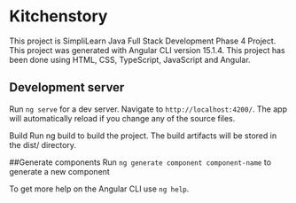 # Kitchenstory

This project is SimpliLearn Java Full Stack Development Phase 4 Project.
This project was generated with Angular CLI version 15.1.4.
This project has been done using HTML, CSS, TypeScript, JavaScript and Angular.

## Development server
Run `ng serve` for a dev server. Navigate to `http://localhost:4200/`. The app will automatically reload if you change any of the source files.

Build
Run ng build to build the project. The build artifacts will be stored in the dist/ directory.

##Generate components
Run `ng generate component component-name` to generate a new component

To get more help on the Angular CLI use `ng help`.
